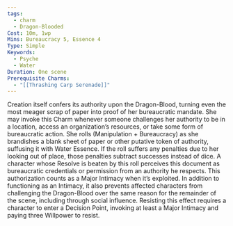 ```yaml
---
tags:
  - charm
  - Dragon-Blooded
Cost: 10m, 1wp
Mins: Bureaucracy 5, Essence 4
Type: Simple
Keywords:
  - Psyche
  - Water
Duration: One scene
Prerequisite Charms:
  - "[[Thrashing Carp Serenade]]"
---
```

Creation itself confers its authority upon the Dragon-Blood, turning even the most meager scrap of paper into proof of her bureaucratic mandate. She may invoke this Charm whenever someone challenges her authority to be in a location, access an organization’s resources, or take some form of bureaucratic action. She rolls (Manipulation + Bureaucracy) as she brandishes a blank sheet of paper or other putative token of authority, suffusing it with Water Essence. If the roll suffers any penalties due to her looking out of place, those penalties subtract successes instead of dice. A character whose Resolve is beaten by this roll perceives this document as bureaucratic credentials or permission from an authority he respects. This authorization counts as a Major Intimacy when it’s exploited. In addition to functioning as an Intimacy, it also prevents affected characters from challenging the Dragon-Blood over the same reason for the remainder of the scene, including through social influence. Resisting this effect requires a character to enter a Decision Point, invoking at least a Major Intimacy and paying three Willpower to resist.